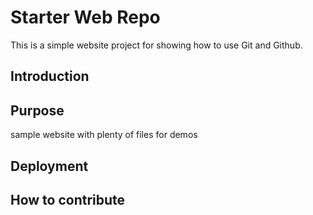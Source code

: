 # Starter Web Repo

This is a simple website project for showing how to use Git and Github.

## Introduction

## Purpose
sample website with plenty of files for demos

## Deployment

## How to contribute
